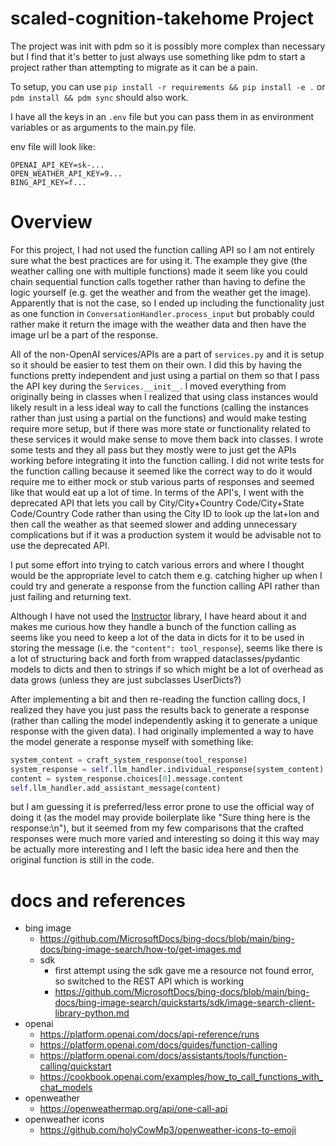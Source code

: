 # scaled-cognition-takehome Project

The project was init with pdm so it is possibly more complex than necessary but I find that it's better to just always use something like pdm to start a project rather than attempting to migrate as it can be a pain.

To setup, you can use `pip install -r requirements && pip install -e .` or `pdm install && pdm sync` should also work.

I have all the keys in an `.env` file but you can pass them in as environment variables or as arguments to the main.py file.

env file will look like:

```
OPENAI_API_KEY=sk-...
OPEN_WEATHER_API_KEY=9...
BING_API_KEY=f...
```

# Overview

For this project, I had not used the function calling API so I am not entirely sure what the best practices are for using it. The example they give (the weather calling one with multiple functions) made it seem like you could chain sequential function calls together rather than having to define the logic yourself (e.g. get the weather and from the weather get the image). Apparently that is not the case, so I ended up including the functionality just as one function in `ConversationHandler.process_input` but probably could rather make it return the image with the weather data and then have the image url be a part of the response.

All of the non-OpenAI services/APIs are a part of `services.py` and it is setup so it should be easier to test them on their own. I did this by having the functions pretty independent and just using a partial on them so that I pass the API key during the `Services.__init__`. I moved everything from originally being in classes when I realized that using class instances would likely result in a less ideal way to call the functions (calling the instances rather than just using a partial on the functions) and would make testing require more setup, but if there was more state or functionality related to these services it would make sense to move them back into classes.
I wrote some tests and they all pass but they mostly were to just get the APIs working before integrating it into the function calling. I did not write tests for the function calling because it seemed like the correct way to do it would require me to either mock or stub various parts of responses and seemed like that would eat up a lot of time.
In terms of the API's, I went with the deprecated API that lets you call by City/City+Country Code/City+State Code/Country Code rather than using the City ID to look up the lat+lon and then call the weather as that seemed slower and adding unnecessary complications but if it was a production system it would be advisable not to use the deprecated API.

I put some effort into trying to catch various errors and where I thought would be the appropriate level to catch them e.g. catching higher up when I could try and generate a response from the function calling API rather than just failing and returning text.

Although I have not used the [Instructor](https://github.com/jxnl/instructor/) library, I have heard about it and makes me curious how they handle a bunch of the function calling as seems like you need to keep a lot of the data in dicts for it to be used in storing the message (i.e. the `"content": tool_response`), seems like there is a lot of structuring back and forth from wrapped dataclasses/pydantic models to dicts and then to strings if so which might be a lot of overhead as data grows (unless they are just subclasses UserDicts?)

After implementing a bit and then re-reading the function calling docs, I realized they have you just pass the results back to generate a response (rather than calling the model independently asking it to generate a unique response with the given data). I had originally implemented a way to have the model generate a response myself with something like:

```python
system_content = craft_system_response(tool_response)
system_response = self.llm_handler.individual_response(system_content)
content = system_response.choices[0].message.content
self.llm_handler.add_assistant_message(content)
```

but I am guessing it is preferred/less error prone to use the official way of doing it (as the model may provide boilerplate like "Sure thing here is the response:\n"), but it seemed from my few comparisons that the crafted responses were much more varied and interesting so doing it this way may be actually more interesting and I left the basic idea here and then the original function is still in the code.


# docs and references
- bing image
  - https://github.com/MicrosoftDocs/bing-docs/blob/main/bing-docs/bing-image-search/how-to/get-images.md
  - sdk
    - first attempt using the sdk gave me a resource not found error, so switched to the REST API which is working
    - https://github.com/MicrosoftDocs/bing-docs/blob/main/bing-docs/bing-image-search/quickstarts/sdk/image-search-client-library-python.md
- openai
  - https://platform.openai.com/docs/api-reference/runs
  - https://platform.openai.com/docs/guides/function-calling
  - https://platform.openai.com/docs/assistants/tools/function-calling/quickstart
  - https://cookbook.openai.com/examples/how_to_call_functions_with_chat_models
- openweather
  - https://openweathermap.org/api/one-call-api
- openweather icons
  - https://github.com/holyCowMp3/openweather-icons-to-emoji

